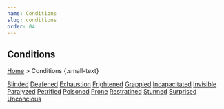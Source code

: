 ```yaml
---
name: Conditions
slug: conditions
order: 04
---
```

## Conditions
[Home](dm-operations-center) > Conditions {.small-text}

<div id="menu-container">
    <a href="blinded">Blinded</a>
    <a href="deafened">Deafened</a>
    <a href="exhaustion">Exhaustion</a>
    <a href="frightened">Frightened</a>
    <a href="grappled">Grappled</a>
    <a href="incapacitated">Incapacitated</a>
    <a href="invisible">Invisible</a>
    <a href="paralyzed">Paralyzed</a>
    <a href="petrified">Petrified</a>
    <a href="poisoned">Poisoned</a>
    <a href="prone">Prone</a>
    <a href="restrained">Restratined</a>
    <a href="stunned">Stunned</a>
    <a href="surprised">Surprised</a>
    <a href="unconcious">Unconcious</a>
</div>
